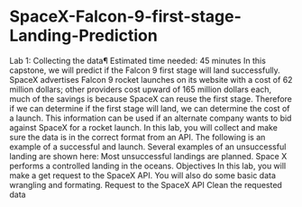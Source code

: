 # SpaceX-Falcon-9-first-stage-Landing-Prediction
Lab 1: Collecting the data¶ Estimated time needed: 45 minutes  In this capstone, we will predict if the Falcon 9 first stage will land successfully. SpaceX advertises Falcon 9 rocket launches on its website with a cost of 62 million dollars; other providers cost upward of 165 million dollars each, much of the savings is because SpaceX can reuse the first stage. Therefore if we can determine if the first stage will land, we can determine the cost of a launch. This information can be used if an alternate company wants to bid against SpaceX for a rocket launch. In this lab, you will collect and make sure the data is in the correct format from an API. The following is an example of a successful and launch.    Several examples of an unsuccessful landing are shown here:    Most unsuccessful landings are planned. Space X performs a controlled landing in the oceans.  Objectives In this lab, you will make a get request to the SpaceX API. You will also do some basic data wrangling and formating.  Request to the SpaceX API Clean the requested data

